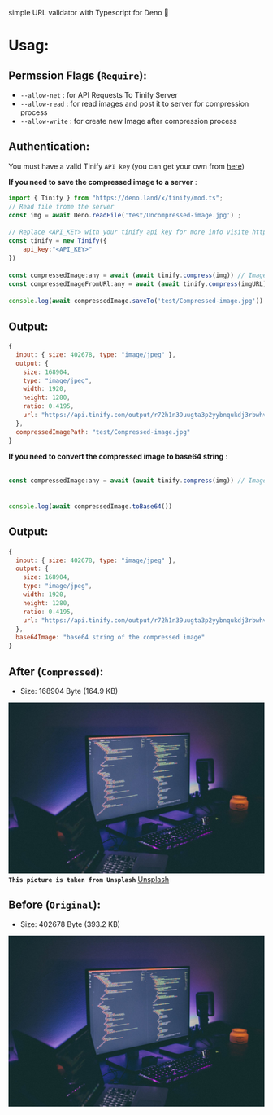 simple URL validator with Typescript for Deno 🦕
# Usag:
## Permssion Flags (``Require``):
- ``--allow-net``   : for API Requests To Tinify Server
- ``--allow-read``  : for read images and post it to server for compression process
- ``--allow-write`` : for create new Image after compression process
## Authentication:
You must have a valid Tinify ``API key`` (you can get your own from [here](https://tinypng.com/developers))

**If you need to save the compressed image to a server** :
 
```js
import { Tinify } from "https://deno.land/x/tinify/mod.ts";
// Read file frome the server
const img = await Deno.readFile('test/Uncompressed-image.jpg') ; 

// Replace <API_KEY> with your tinify api key for more info visite https://tinypng.com/developers
const tinify = new Tinify({
    api_key:"<API_KEY>"
})

const compressedImage:any = await (await tinify.compress(img)) // Image compression process from Uint8Array encode (file)
const compressedImageFromURl:any = await (await tinify.compress(imgURL)) // Image compression process from url

console.log(await compressedImage.saveTo('test/Compressed-image.jpg')) // save new compressed image in the server
 ```
## Output:
```js
{
  input: { size: 402678, type: "image/jpeg" },
  output: {
    size: 168904,
    type: "image/jpeg",
    width: 1920,
    height: 1280,
    ratio: 0.4195,
    url: "https://api.tinify.com/output/r72h1n39uugta3p2yybnqukdj3rbwhv6"
  },
  compressedImagePath: "test/Compressed-image.jpg"
}
```

**If you need to convert the compressed image to base64 string** :
```js

const compressedImage:any = await (await tinify.compress(img)) // Image compression process from Uint8Array encode (file) or url


console.log(await compressedImage.toBase64())
```
## Output:
```js
{
  input: { size: 402678, type: "image/jpeg" },
  output: {
    size: 168904,
    type: "image/jpeg",
    width: 1920,
    height: 1280,
    ratio: 0.4195,
    url: "https://api.tinify.com/output/r72h1n39uugta3p2yybnqukdj3rbwhv6"
  },
  base64Image: "base64 string of the compressed image"
}
```
## After (``Compressed``):
- Size: 168904 Byte (164.9 KB)

![Comressed image](https://raw.githubusercontent.com/moncefplastin07/deno-tinify/master/test/Compressed-image.jpg)
**``This picture is taken from Unsplash``** [Unsplash](https://unsplash.com/photos/IKUYGCFmfw4)
## Before (``Original``):
- Size: 402678 Byte (393.2 KB)

![Uncomressed image](https://raw.githubusercontent.com/moncefplastin07/deno-tinify/master/test/Uncompressed-image.jpg)
